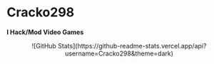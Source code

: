 # Cracko298
**I Hack/Mod Video Games**
<center>
 ![GitHub Stats](https://github-readme-stats.vercel.app/api?username=Cracko298&theme=dark)
</center>
